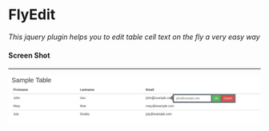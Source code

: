 # FlyEdit
*This jquery plugin helps you to edit table cell text on the fly a very easy way*

#### Screen Shot

------------

![FlyEdit sample screen shot](https://github.com/saikatdutta1991/FlyEdit/blob/master/screenshot.png?raw=true "FlyEdit sample screen shot")
